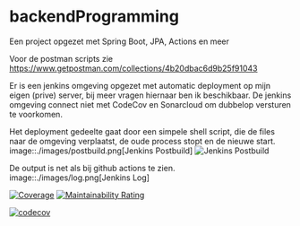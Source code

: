 # backendProgramming
Een project opgezet met Spring Boot, JPA, Actions en meer

Voor de postman scripts zie
https://www.getpostman.com/collections/4b20dbac6d9b25f91043

Er is een jenkins omgeving opgezet met automatic deployment op mijn eigen (prive) server, bij meer vragen hiernaar ben ik beschikbaar.
De jenkins omgeving connect niet met CodeCov en Sonarcloud om dubbelop versturen te voorkomen.

Het deployment gedeelte gaat door een simpele shell script, die de files naar de omgeving verplaatst, de oude process stopt en de nieuwe start.
image::./images/postbuild.png[Jenkins Postbuild]
![Jenkins Postbuild](https://github.com/TimovanDijk/backendProgramming/blob/main/image/afterbuild.png?raw=true)

De output is net als bij github actions te zien.
image::./images/log.png[Jenkins Log]

[![Coverage](https://sonarcloud.io/api/project_badges/measure?project=TimovanDijk_backendProgramming&metric=coverage)](https://sonarcloud.io/dashboard?id=TimovanDijk_backendProgramming)
[![Maintainability Rating](https://sonarcloud.io/api/project_badges/measure?project=TimovanDijk_backendProgramming&metric=sqale_rating)](https://sonarcloud.io/dashboard?id=TimovanDijk_backendProgramming)

[![codecov](https://codecov.io/gh/TimovanDijk/backendProgramming/branch/main/graph/badge.svg?token=NZ29X69VEP)](https://codecov.io/gh/TimovanDijk/backendProgramming)
